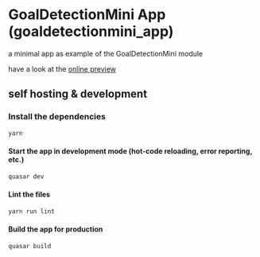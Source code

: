 # GoalDetectionMini App (goaldetectionmini_app)

a minimal app as example of the GoalDetectionMini module

have a look at the [online preview](https://s-light.github.io/GoalDetectionMini_APP/dist/spa/#/)

## self hosting & development
### Install the dependencies
```bash
yarn
```

#### Start the app in development mode (hot-code reloading, error reporting, etc.)
```bash
quasar dev
```

#### Lint the files
```bash
yarn run lint
```

#### Build the app for production
```bash
quasar build
```
